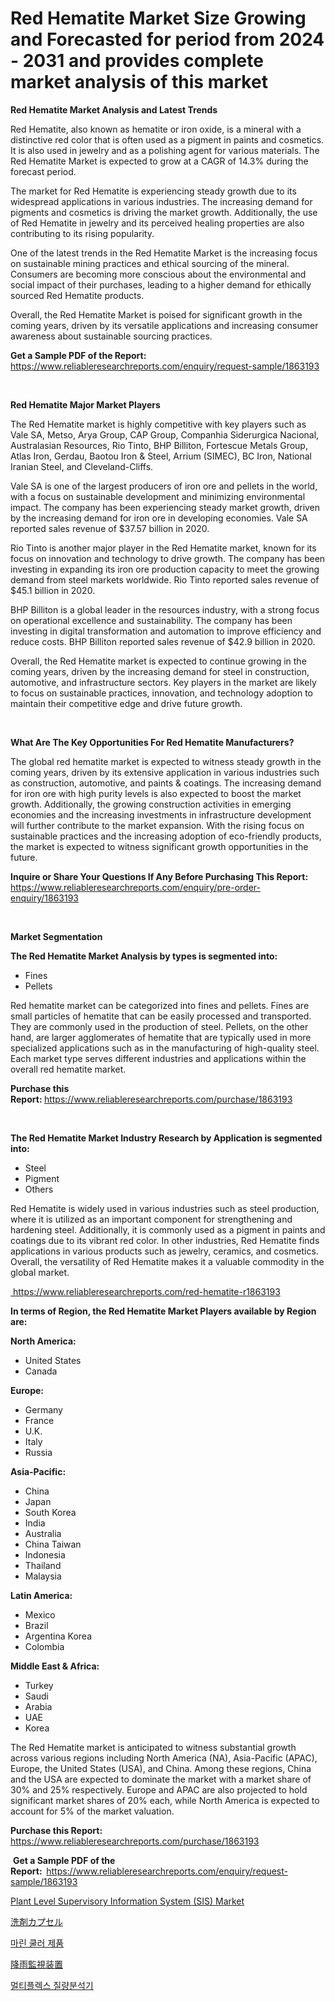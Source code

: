 <p><h1>Red Hematite Market Size Growing and Forecasted for period from 2024 - 2031 and provides complete market analysis of this market</h1></p><p><strong>Red Hematite Market Analysis and Latest Trends</strong></p>
<p><p>Red Hematite, also known as hematite or iron oxide, is a mineral with a distinctive red color that is often used as a pigment in paints and cosmetics. It is also used in jewelry and as a polishing agent for various materials. The Red Hematite Market is expected to grow at a CAGR of 14.3% during the forecast period.</p><p>The market for Red Hematite is experiencing steady growth due to its widespread applications in various industries. The increasing demand for pigments and cosmetics is driving the market growth. Additionally, the use of Red Hematite in jewelry and its perceived healing properties are also contributing to its rising popularity.</p><p>One of the latest trends in the Red Hematite Market is the increasing focus on sustainable mining practices and ethical sourcing of the mineral. Consumers are becoming more conscious about the environmental and social impact of their purchases, leading to a higher demand for ethically sourced Red Hematite products.</p><p>Overall, the Red Hematite Market is poised for significant growth in the coming years, driven by its versatile applications and increasing consumer awareness about sustainable sourcing practices.</p></p>
<p><strong>Get a Sample PDF of the Report:&nbsp;</strong> <a href="https://www.reliableresearchreports.com/enquiry/request-sample/1863193">https://www.reliableresearchreports.com/enquiry/request-sample/1863193</a></p>
<p>&nbsp;</p>
<p><strong>Red Hematite Major Market Players</strong></p>
<p><p>The Red Hematite market is highly competitive with key players such as Vale SA, Metso, Arya Group, CAP Group, Companhia Siderurgica Nacional, Australasian Resources, Rio Tinto, BHP Billiton, Fortescue Metals Group, Atlas Iron, Gerdau, Baotou Iron & Steel, Arrium (SIMEC), BC Iron, National Iranian Steel, and Cleveland-Cliffs.</p><p>Vale SA is one of the largest producers of iron ore and pellets in the world, with a focus on sustainable development and minimizing environmental impact. The company has been experiencing steady market growth, driven by the increasing demand for iron ore in developing economies. Vale SA reported sales revenue of $37.57 billion in 2020.</p><p>Rio Tinto is another major player in the Red Hematite market, known for its focus on innovation and technology to drive growth. The company has been investing in expanding its iron ore production capacity to meet the growing demand from steel markets worldwide. Rio Tinto reported sales revenue of $45.1 billion in 2020.</p><p>BHP Billiton is a global leader in the resources industry, with a strong focus on operational excellence and sustainability. The company has been investing in digital transformation and automation to improve efficiency and reduce costs. BHP Billiton reported sales revenue of $42.9 billion in 2020.</p><p>Overall, the Red Hematite market is expected to continue growing in the coming years, driven by the increasing demand for steel in construction, automotive, and infrastructure sectors. Key players in the market are likely to focus on sustainable practices, innovation, and technology adoption to maintain their competitive edge and drive future growth.</p></p>
<p>&nbsp;</p>
<p><strong>What Are The Key Opportunities For Red Hematite Manufacturers?</strong></p>
<p><p>The global red hematite market is expected to witness steady growth in the coming years, driven by its extensive application in various industries such as construction, automotive, and paints & coatings. The increasing demand for iron ore with high purity levels is also expected to boost the market growth. Additionally, the growing construction activities in emerging economies and the increasing investments in infrastructure development will further contribute to the market expansion. With the rising focus on sustainable practices and the increasing adoption of eco-friendly products, the market is expected to witness significant growth opportunities in the future.</p></p>
<p><strong>Inquire or Share Your Questions If Any Before Purchasing This Report:</strong> <a href="https://www.reliableresearchreports.com/enquiry/pre-order-enquiry/1863193">https://www.reliableresearchreports.com/enquiry/pre-order-enquiry/1863193</a></p>
<p>&nbsp;</p>
<p><strong>Market Segmentation</strong></p>
<p><strong>The Red Hematite Market Analysis by types is segmented into:</strong></p>
<p><ul><li>Fines</li><li>Pellets</li></ul></p>
<p><p>Red hematite market can be categorized into fines and pellets. Fines are small particles of hematite that can be easily processed and transported. They are commonly used in the production of steel. Pellets, on the other hand, are larger agglomerates of hematite that are typically used in more specialized applications such as in the manufacturing of high-quality steel. Each market type serves different industries and applications within the overall red hematite market.</p></p>
<p><strong>Purchase this Report:&nbsp;</strong><a href="https://www.reliableresearchreports.com/purchase/1863193">https://www.reliableresearchreports.com/purchase/1863193</a></p>
<p>&nbsp;</p>
<p><strong>The Red Hematite Market Industry Research by Application is segmented into:</strong></p>
<p><ul><li>Steel</li><li>Pigment</li><li>Others</li></ul></p>
<p><p>Red Hematite is widely used in various industries such as steel production, where it is utilized as an important component for strengthening and hardening steel. Additionally, it is commonly used as a pigment in paints and coatings due to its vibrant red color. In other industries, Red Hematite finds applications in various products such as jewelry, ceramics, and cosmetics. Overall, the versatility of Red Hematite makes it a valuable commodity in the global market.</p></p>
<p><a href="https://www.reliableresearchreports.com/red-hematite-r1863193">&nbsp;https://www.reliableresearchreports.com/red-hematite-r1863193</a></p>
<p><strong>In terms of Region, the Red Hematite Market Players available by Region are:</strong></p>
<p>
    <p> <strong> North America: </strong>
        <ul>
            <li>United States</li>
            <li>Canada</li>
        </ul>
        </p> 
    <p> <strong> Europe: </strong>
        <ul>
            <li>Germany</li>
            <li>France</li>
            <li>U.K.</li>
            <li>Italy</li>
            <li>Russia</li>
        </ul>
        </p> 
    <p> <strong> Asia-Pacific: </strong>
        <ul>
            <li>China</li>
            <li>Japan</li>
            <li>South Korea</li>
            <li>India</li>
            <li>Australia</li>
            <li>China Taiwan</li>
            <li>Indonesia</li>
            <li>Thailand</li>
            <li>Malaysia</li>
        </ul>
        </p> 
    <p> <strong> Latin America: </strong>
        <ul>
            <li>Mexico</li>
            <li>Brazil</li>
            <li>Argentina Korea</li>
            <li>Colombia</li>
        </ul>
        </p> 
    <p> <strong> Middle East & Africa: </strong>
        <ul>
            <li>Turkey</li>
            <li>Saudi</li>
            <li>Arabia</li>
            <li>UAE</li>
            <li>Korea</li>
        </ul>
    </p>
    </p>
<p><p>The Red Hematite market is anticipated to witness substantial growth across various regions including North America (NA), Asia-Pacific (APAC), Europe, the United States (USA), and China. Among these regions, China and the USA are expected to dominate the market with a market share of 30% and 25% respectively. Europe and APAC are also projected to hold significant market shares of 20% each, while North America is expected to account for 5% of the market valuation.</p></p>
<p><strong>Purchase this Report: </strong><a href="https://www.reliableresearchreports.com/purchase/1863193">https://www.reliableresearchreports.com/purchase/1863193</a></p>
<p>&nbsp;<strong>Get a Sample PDF of the Report:&nbsp;&nbsp;</strong><a href="https://www.reliableresearchreports.com/enquiry/request-sample/1863193">https://www.reliableresearchreports.com/enquiry/request-sample/1863193</a></p>
<p><strong></strong></p>
<p><p><a href="https://github.com/bznecsdb5/Market-Research-Report-List-1/blob/main/plant-level-supervisory-information-system-sis-market.md">Plant Level Supervisory Information System (SIS) Market</a></p><p><a href="https://medium.com/@lloyndnq/%E6%B4%97%E5%89%A4%E3%82%AB%E3%83%97%E3%82%BB%E3%83%AB%E3%81%AE%E5%B8%82%E5%A0%B4%E5%88%86%E6%9E%90-%E3%81%9D%E3%81%AEcagr-%E5%B8%82%E5%A0%B4%E3%82%BB%E3%82%B0%E3%83%A1%E3%83%B3%E3%83%86%E3%83%BC%E3%82%B7%E3%83%A7%E3%83%B3-%E3%81%8A%E3%82%88%E3%81%B3%E3%82%B0%E3%83%AD%E3%83%BC%E3%83%90%E3%83%AB%E6%A5%AD%E7%95%8C%E6%A6%82%E8%A6%81-de22793bcf9e">洗剤カプセル</a></p><p><a href="https://medium.com/@darrickdibbert2022/%ED%95%B4%EC%96%91-%EC%BF%A8%EB%9F%AC-%EC%A0%9C%ED%92%88-%EC%8B%9C%EC%9E%A5-%EC%A0%90%EC%9C%A0%EC%9C%A8-%EB%B3%80%ED%99%94-%EB%B0%8F-%EC%8B%9C%EC%9E%A5-%EC%84%B1%EC%9E%A5-%EC%B6%94%EC%84%B8-2024%EB%85%84-2031%EB%85%84-0d0223acf833">마린 쿨러 제품</a></p><p><a href="https://github.com/sghwr779811674/Market-Research-Report-List-3/blob/main/2612765112209.md">降雨監視装置</a></p><p><a href="https://medium.com/@anvil67678789/%EB%8B%A4%EC%A4%91-%EC%A7%88%EB%9F%89-%EB%B6%84%EC%84%9D%EA%B8%B0-%EC%8B%9C%EC%9E%A5-%EA%B7%9C%EB%AA%A8%EC%99%80-%EC%8B%9C%EC%9E%A5-%EB%8F%99%ED%96%A5-%EC%99%84%EC%A0%84%ED%95%9C-%EC%82%B0%EC%97%85-%EA%B0%9C%EC%9A%94-2024%EB%85%84%EB%B6%80%ED%84%B0-2031%EB%85%84-fbefc804abab">멀티플렉스 질량분석기</a></p></p>